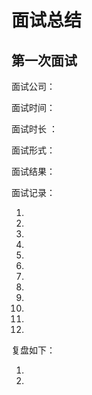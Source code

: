 # 面试总结

## 第一次面试

面试公司：

面试时间：

面试时长 ：

面试形式： 

面试结果：

面试记录：

1.

2.

3.

4.

5.

6.

7.

8.

9.

10.

11.

12.

复盘如下：

1.
2.







 